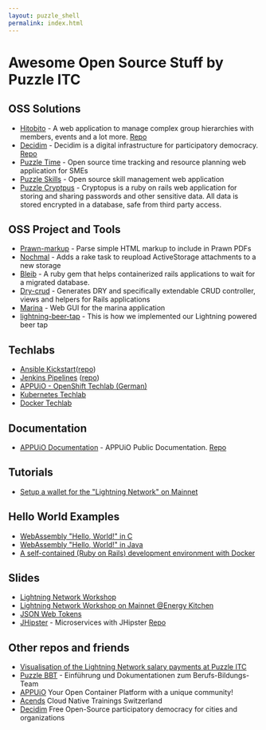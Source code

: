 ```yaml
---
layout: puzzle_shell
permalink: index.html
---
```


# Awesome Open Source Stuff by Puzzle ITC

## OSS Solutions
* [Hitobito](https://www.hitobito.com) - A web application to manage complex group hierarchies with members, events and a lot more.  [Repo](https://github.com/hitobito/)
* [Decidim](https://www.puzzle.ch/de/loesungen/decidim-die-umfassende-open-source-partizipationsplattform) - Decidim is a digital infrastructure for participatory democracy. [Repo](https://github.com/decidim/)
* [Puzzle Time](https://github.com/puzzle/puzzletime) - Open source time tracking and resource planning web application for SMEs 
* [Puzzle Skills](https://github.com/puzzle/skills) - Open source skill management web application 
* [Puzzle Cryptpus](https://github.com/puzzle/cryptopus) - Cryptopus is a ruby on rails web application for storing and sharing passwords and other sensitive data. All data is stored encrypted in a database, safe from third party access. 

## OSS Project and Tools
* [Prawn-markup](https://github.com/puzzle/prawn-markup) - Parse simple HTML markup to include in Prawn PDFs
* [Nochmal](https://github.com/puzzle/nochmal) - Adds a rake task to reupload ActiveStorage attachments to a new storage 
* [Bleib](https://github.com/puzzle/bleib) - A ruby gem that helps containerized rails applications to wait for a migrated database. 
* [Dry-crud](http://github.com/codez/dry_crud) - Generates DRY and specifically extendable CRUD controller, views and helpers for Rails applications
* [Marina](https://github.com/puzzle/marina-gui) - Web GUI for the marina application 
* [lightning-beer-tap](https://github.com/puzzle/lightning-beer-tap) - This is how we implemented our Lightning powered beer tap 

## Techlabs

* [Ansible Kickstart](https://ansible.puzzle.ch)([repo](https://github.com/puzzle/ansible-training))
* [Jenkins Pipelines](https://puzzle.github.io/jenkins-techlab)
  ([repo](https://github.com/puzzle/jenkins-techlab/))
* [APPUiO - OpenShift Techlab (German)](https://github.com/appuio/techlab)
* [Kubernetes Techlab](https://github.com/puzzle/kubernetes-techlab)
* [Docker Techlab](https://github.com/puzzle/docker-techlab/)

## Documentation

* [APPUiO Documentation](https://docs.appuio.ch) - APPUiO Public Documentation. [Repo](https://github.com/appuio/docs)

## Tutorials

* [Setup a wallet for the "Lightning Network" on Mainnet](en/tutorial-mainnet-lightning-network-wallet.md)

## Hello World Examples

* [WebAssembly "Hello, World!" in C](https://github.com/puzzle/wasm-hello)
* [WebAssembly "Hello, World!" in Java](https://github.com/puzzle/wasm-hello-java)
* [A self-contained (Ruby on Rails) development environment with Docker](https://github.com/puzzle/dockerized-rails-development)

## Slides

* [Lightning Network Workshop](en/slides-lightning-workshop.html)
* [Lightning Network Workshop on Mainnet @Energy Kitchen](en/slides-lightning-workshop-mainnet-ek.html)
* [JSON Web Tokens](en/slides-json-web-tokens.html)
* [JHipster](https://puzzle.github.io/de/slides-jhipster.html) - Microservices with JHipster [Repo](de/slides-jhipster.html)

## Other repos and friends

* [Visualisation of the Lightning Network salary payments at Puzzle ITC](/beadnet/)
* [Puzzle BBT](https://github.com/puzzle-bbt/) - Einführung und Dokumentationen zum Berufs-Bildungs-Team
* [APPUiO](https://github.com/appuio) Your Open Container Platform with a unique community!
* [Acends](https://github.com/acends) Cloud Native Trainings Switzerland
* [Decidim](https://decidim.org/) Free Open-Source participatory democracy for cities and organizations

